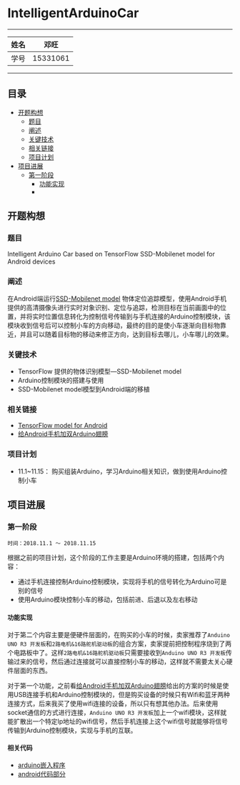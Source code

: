 IntelligentArduinoCar
===========================

****
	
|姓名|邓旺|
|---|---|
|学号|15331061|

****

## 目录
* [开题构想](#开题构想)
  * [题目](#题目)
  * [阐述](#阐述)
  * [关键技术](#关键技术)
  * [相关链接](#相关链接)
  * [项目计划](#项目计划)
* [项目进展](#项目进展)
  * [第一阶段](#第一阶段)
    * [功能实现](#功能实现)
    * [](#相关代码)
  
## 开题构想
### 题目

Intelligent Arduino Car based on TensorFlow SSD-Mobilenet model for Android devices

### 阐述
在Android端运行[SSD-Mobilenet model](https://github.com/tensorflow/tensorflow/tree/master/tensorflow/examples/android "TensorFlow example for Android")	物体定位追踪模型，使用Android手机提供的高清摄像头进行实时对象识别、定位与追踪，检测目标在当前画面中的位置，并将实时位置信息转化为控制信号传输到与手机连接的Arduino控制模块，该模块收到信号后可以控制小车的方向移动，最终的目的是使小车逐渐向目标物靠近，并且可以随着目标物的移动来修正方向，达到目标去哪儿，小车哪儿的效果。

### 关键技术
* TensorFlow 提供的物体识别模型—SSD-Mobilenet model
* Arduino控制模块的搭建与使用
* SSD-Mobilenet model模型到Android端的移植

### 相关链接
* [TensorFlow model for Android](https://github.com/tensorflow/tensorflow/tree/master/tensorflow/examples/android)
* [给Android手机加双Arduino翅膀](https://www.arduino.cn/thread-7217-1-1.html)

### 项目计划
* 11.1~11.15： 购买组装Arduino，学习Arduino相关知识，做到使用Arduino控制小车

## 项目进展
### 第一阶段
```
时间：2018.11.1 ～ 2018.11.15
``` 
根据之前的项目计划，这个阶段的工作主要是Arduino环境的搭建，包括两个内容：
* 通过手机连接控制Arduino控制模块，实现将手机的信号转化为Arduino可是别的信号
* 使用Arduino模块控制小车的移动，包括前进、后退以及左右移动

#### 功能实现
对于第二个内容主要是便硬件层面的，在购买的小车的时候，卖家推荐了`Anduino UNO R3 开发板`和`2路电机&16路舵机驱动板`的组合方案，卖家提前把控制程序烧到了两个电路板中了。这样`2路电机&16路舵机驱动板`只需要接收到`Anduino UNO R3 开发板`传输过来的信号，然后通过连接就可以直接控制小车的移动，这样就不需要太关心硬件层面的东西。

对于第一个功能，之前看[给Android手机加双Arduino翅膀](https://www.arduino.cn/thread-7217-1-1.html)给出的方案的时候是使用USB连接手机和Arduino控制模块的，但是购买设备的时候只有Wifi和蓝牙两种连接方式，后来我买了使用wifi连接的设备，所以只有想其他办法。后来使用socket通信的方式进行连接，`Anduino UNO R3 开发板`加上一个wifi模块，这样就能扩散出一个特定Ip地址的wifi信号，然后手机连接上这个wifi信号就能够将信号传输到Arduino控制模块，实现与手机的互联。

#### 相关代码
* [arduino嵌入程序](./anduino)
* [android代码部分](./AndroidSrc)


